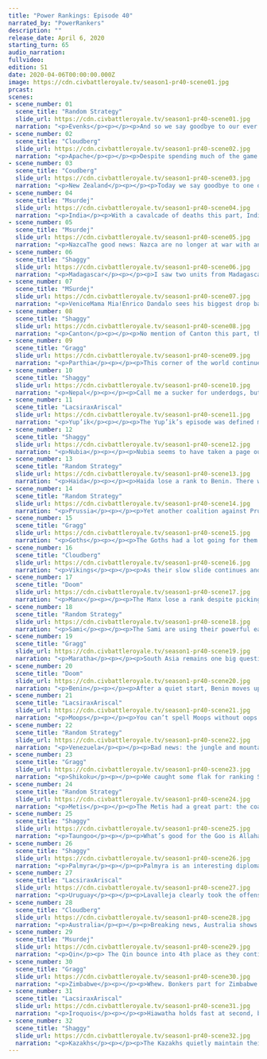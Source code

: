 ```yaml
---
title: "Power Rankings: Episode 40"
narrated_by: "PowerRankers"
description: ""
release_date: April 6, 2020
starting_turn: 65
audio_narration:
fullvideo:
edition: S1
date: 2020-04-06T00:00:00.000Z
image: https://cdn.civbattleroyale.tv/season1-pr40-scene01.jpg
prcast:
scenes:
- scene_number: 01
  scene_title: "Random Strategy"
  slide_url: https://cdn.civbattleroyale.tv/season1-pr40-scene01.jpg
  narration: "<p>Evenks</p><p></p><p>And so we say goodbye to our ever irrelevant northern reindeer enthusiasts. The Evenks were notable in that they did manage to settle a large number of cities, which is usually the sign of a good competent civ that will do well. However, the Evenks were not that civ. They ended up being little more than a fatter version of the Nenets. The problems started when they founded a religion with penalties to science. It is hard enough to get big productive cities that will generate lots of science when you're living in the tundra (even with the food bug). And being spread out wide increased the science penalty from having too many cities. To then go on to make an anti-science religion is pure folly! And so the Evenks quickly fell behind every other major civ in tech. When they warred Kazakhstan, their tech situation was so dire that their army consisted of mostly reindeer archers, their ANCIENT-era UU, who were promptly slaughtered. Despite losing many cities to Kazakhstan over the years, they had so many to start with that their empire remained OK. Most people were waiting for the Khamugs to finally crush them but it turned out that Shikoku would be the one to do it, as they captured the entire Eastern half of Evenk lands. Finally, they spawned in Endgame with some of the worst starting bonuses and everyone was expecting them to get demolished immediately. This was kind of accurate, though they nevertheless managed to outlive the Khamugs, more due to luck than any skill of their part. Their biggest legacy on the cylinder is probably Shikoku's endgame capital, which was originally an Evenk city.</p><p></p><p></p>"
- scene_number: 02
  scene_title: "Cloudberg"
  slide_url: https://cdn.civbattleroyale.tv/season1-pr40-scene02.jpg
  narration: "<p>Apache</p><p></p><p>Despite spending much of the game there, the Apache just barely missed out on finishing in the top half, a disappointing end for a civ that was expected to be competitive in North America. That’s not to say that they were a failure, though—for a while, they were actually competitive, and were able to stack up well against the Metis and the Iroquois, earning them a spot in North America’s “big three.” But for some reason, they faltered, and as the Iroquois grew, the Apache retreated, losing front line cities until they were confined to only a little over half of their original territory. Geronimo continued to suffer harsh blows right up until the end, hemorrhaging cities to Venezuela before succumbing to a joint invasion from the Metis and Iroquois in Endgame. Geronimo expanded well, founding numerous cities and dominating the southwest US for millennia, but it just wasn’t enough—in the end, they couldn’t hold on to what they had built.</p>"
- scene_number: 03
  scene_title: "Coudberg"
  slide_url: https://cdn.civbattleroyale.tv/season1-pr40-scene03.jpg
  narration: "<p>New Zealand</p><p></p><p>Today we say goodbye to one of the most entertaining civs in the game, a contender that well and truly punched above its weight. I was always tentatively optimistic about New Zealand thanks to its notoriously strong AI, and I hoped that they would be able to break out of their island start. For a while, they did—New Zealand settled pretty much every Pacific Island that wasn’t taken by Tonga, held several major cities in Australia including the Murri capital, and wiped the floor with Papua. At the height of his power, Seddon laid Australia low, taking multiple cities and threatening to storm even the inland stronghold of Canberra. But it was not to be. By the industrial era, New Zealand was unable to keep up with the exploding production levels of mainland civs, and they lost large swathes of land to Taungoo and later Australia. Exiled to South America in Endgame, New Zealand unfortunately stood little chance. But at least they made a strong impression before they had to go.</p>"
- scene_number: 04
  scene_title: "Msurdej"
  slide_url: https://cdn.civbattleroyale.tv/season1-pr40-scene04.jpg
  narration: "<p>India</p><p>With a cavalcade of deaths this part, India is now the bottom civ on the cylinder. Sure they manage to go up a rank, but that’s mostly due to the deaths of other people. Allahabad was lost for good this part to the Taungoo, and while Indira does have another settler out, it's likely either it or the city it founds will be captured by Parthia. With that in mind though, India will still probably survive a little bit longer, as their assorted enemies are either incompetent or sleeping on the job.</p>"
- scene_number: 05
  scene_title: "Msurdej"
  slide_url: https://cdn.civbattleroyale.tv/season1-pr40-scene05.jpg
  narration: "<p>NazcaThe good news: Nazca are no longer at war with anybody.The bad news: They gave up one of their cities, their only other city is on the wrong side of Uruguay, their stats are pitiful, and even if they manage to make another city on the burning ruins of their old city, it’ll still be a jungle city that will be easily captured by someone.</p>"
- scene_number: 06
  scene_title: "Shaggy"
  slide_url: https://cdn.civbattleroyale.tv/season1-pr40-scene06.jpg
  narration: "<p>Madagascar</p><p></p><p>I saw two units from Madagascar this episode. That’s literally all I have to say about them.</p><p></p>"
- scene_number: 07
  scene_title: "MSurdej"
  slide_url: https://cdn.civbattleroyale.tv/season1-pr40-scene07.jpg
  narration: "<p>VeniceMama Mia!Enrico Dandalo sees his biggest drop back down to the late 20s. Losing Murano to Prussia, followed by a loss of Lido to Palmyra, leaves Venice in a precarious position. On the plus side, Venice has gotten onto Africa. But as Muscovy can tell you, a long chain of cities is not a good strategy.</p>"
- scene_number: 08
  scene_title: "Shaggy"
  slide_url: https://cdn.civbattleroyale.tv/season1-pr40-scene08.jpg
  narration: "<p>Canton</p><p></p><p>No mention of Canton this part, though we do get a glimpse at what they’ve got going on in a shot about the Qin. And it’s not the best. They’ve got more catapults than they know what to do with and are just sticking them on the frontlines. If Qin wanted to build any effective melee corps, Canton could get picked apart pretty quickly. They rise one rank as it seems that they have some time to get their defenses up and maybe start becoming a competitor for some islands in the Pacific (but that might just be a pipe dream of mine).</p><p></p>"
- scene_number: 09
  scene_title: "Gragg"
  slide_url: https://cdn.civbattleroyale.tv/season1-pr40-scene09.jpg
  narration: "<p>Parthia</p><p></p><p>This corner of the world continues to get more crowded. Parthia has a large military for it’s rank but all that means is that once it’s gone, it ain’t gettin’ rebuilt. They’ve done a great job surviving this far though. Oman, Golden Horde, Seljuks, Turks, have all fallen in this unfriendly part of the world. Maybe Parthia can surprise us and last into the top 20.</p>"
- scene_number: 10
  scene_title: "Shaggy"
  slide_url: https://cdn.civbattleroyale.tv/season1-pr40-scene10.jpg
  narration: "<p>Nepal</p><p></p><p>Call me a sucker for underdogs, but Nepal is one of my favorite civs right now. Granted, I love most of Asia at the moment, but Nepal is a special kind of underdog here. NOT ONLY are they relegated to start in the Himalayas. NOT ONLY did they get LITERALLY 0 BONUSES in the Endgame reset. NOT ONLY are they surrounded by not one, not two, but THREE of the top 10 civs on the most competitive continent in the game. NOT ONLY do they have the absolute WORST science on the cylinder. BUT THEY’RE HOLDING THE FUCK ON! You go Nepal, make me proud like Haiti, Minoa, Kuikuro, Oman, Poverty Point, and Xia never could!</p><p></p>"
- scene_number: 11
  scene_title: "LacsiraxAriscal"
  slide_url: https://cdn.civbattleroyale.tv/season1-pr40-scene11.jpg
  narration: "<p>Yup’ik</p><p></p><p>The Yup’ik’s episode was defined more by events that didn’t happen than things that did, and that’s a positive for a civ only barely outstripping Nepal. The Haida invasion petered out unexpectedly, while both Shikoku and the Metis turned their attentions south. Still, if the Yup’ik want to take advantage of being left in peace, they have to… ya know… do something. Settle, improve those dismal stats… anything...</p>"
- scene_number: 12
  scene_title: "Shaggy"
  slide_url: https://cdn.civbattleroyale.tv/season1-pr40-scene12.jpg
  narration: "<p>Nubia</p><p></p><p>Nubia seems to have taken a page out of Benin’s book and are turtling pretty well against their more powerful neighbors. Meroe has been a surprising stronghold against Palmyra while Zimbabwe has been throwing its units against the Nubian core with mixed results. They have a good army composition with the apparent flexibility to attack or defend. There are some good options to expand if they can get some breathing room and I’m not counting them out yet.</p><p></p>"
- scene_number: 13
  scene_title: "Random Strategy"
  slide_url: https://cdn.civbattleroyale.tv/season1-pr40-scene13.jpg
  narration: "<p>Haida</p><p></p><p>Haida lose a rank to Benin. There were some good points this episode but also some bad ones. They managed to get another city down and also managed to get a settler to Japan. Those bode well for an eventual North Pacific Power. The bad thing that happened was that their war on the Yup'ik went nowhere. Oh, and they're now at war with the Metis and it's not looking good for them so far. On the plus side, they are allied with the Iroquois so theoretically that could draw Metis troops away from Haida, though in practice this doesn't seem to be happening. The thing about being a Pacific power is that you eventually have to own some land that isn't coastal and it doesn't look like Haida will be able to manage that.</p>"
- scene_number: 14
  scene_title: "Random Strategy"
  slide_url: https://cdn.civbattleroyale.tv/season1-pr40-scene14.jpg
  narration: "<p>Prussia</p><p></p><p>Yet another coalition against Prussia, and yet again they come out of it having lost 0 cities, unless you count Burano which wasn't even theirs at the start. Last part, people complained at what a horrible decision giving away Berlin to Palmyra was. Well Berlin turned out to be right in the way of Prussia's main rival, the Goths, who are the only civ in the entire CBRX to have successfully waged war against Prussia. It prevented them from capturing any Prussian cities and now the Goths are stuck on 3 cities while Prussia has 5. So who's laughing now? The main fighting is against the Manx over the Venetian city of Burano which they had teamed up to take. So far Manx have enough troops around it to stalemate but It is harder for them to resupply given that it's so far away from their core compared to Prussia.</p>"
- scene_number: 15
  scene_title: "Gragg"
  slide_url: https://cdn.civbattleroyale.tv/season1-pr40-scene15.jpg
  narration: "<p>Goths</p><p></p><p>The Goths had a lot going for them in Endgame. What went wrong? They’re still sitting on 3 cities with the likes of Yup’ik, Canton, and Parthia. They’re other stats aren’t much better either. You could certainly put partial blame on their overaggressive nature. Perhaps if they spent more time settling and less time picking fights they can’t win they’d be in a better position. But what other way for the Goths to fade out than an overaggressive start. Now all the need is to raze all the potential gains and declare a suicide war against the Kazakhs.</p>"
- scene_number: 16
  scene_title: "Cloudberg"
  slide_url: https://cdn.civbattleroyale.tv/season1-pr40-scene16.jpg
  narration: "<p>Vikings</p><p></p><p>As their slow slide continues and weak civs die off, the Vikings find themselves in the bottom half of the rankings for the first time in 27 episodes. We expected Ragnar to expand westward, settling whatever parts of the British Isles the Manx didn’t get, and even going further to Iceland or Greenland—but that looks unlikely now, as the Iroquois cross the Atlantic to start colonizing the Old World. If Hiawatha gets a strong presence in the North Atlantic, that might be it for Ragnar’s chances.</p>"
- scene_number: 17
  scene_title: "Doom"
  slide_url: https://cdn.civbattleroyale.tv/season1-pr40-scene17.jpg
  narration: "<p>Manx</p><p></p><p>The Manx lose a rank despite picking up Burano. Possibly because Illiam seems to have forgotten that Stettin exists. Possibly because Hiawatha is already settling Europe and the Manx will be the first in line should the Iroquois look to expand their European holdings by war. On the other hand, if Illiam was to risk war before Hiawatha could send reinforcements he could end the threat early and achieve complete control of the isles. Given how passive the Vikings have been so far it's not too far fetched to imagine the Manx as the dominant naval power of Europe</p>"
- scene_number: 18
  scene_title: "Random Strategy"
  slide_url: https://cdn.civbattleroyale.tv/season1-pr40-scene18.jpg
  narration: "<p>Sami</p><p></p><p>The Sami are using their powerful early game snow bonuses to slowly dig themselves out of the hole they started the game in. They have managed to settle Finland which has allowed them to overtake the Manx in stats. There are still a few arctic settlements to be made so they'll probably be able to reach about 10 cities before they come into conflict. The only other civ that might want those arctic spots is the terrifying Kazakhs, who don't enjoy snow quite as much as the Sami and will likely leave them till last. After that, they'll have to conquer. The Kazakhs are looking way too strong and should be avoided. Their options are therefore the Vikings or Prussia, neither of which is that appealing right now. They have actually already declared war on Prussia as part of the coalition though it seems they were way too early for that and they do not have enough troops near Prussia to take advantage. They should instead be focussing on settling to get their empire up and running sooner.</p>"
- scene_number: 19
  scene_title: "Gragg"
  slide_url: https://cdn.civbattleroyale.tv/season1-pr40-scene19.jpg
  narration: "<p>Maratha</p><p></p><p>South Asia remains one big question mark. Palmyra, Maratha, Taungoo, Qin, and even Australia and Zimbabwe could secure dominance in the area. None have a solid advantage over the other yet. The war between Palmyra and Maratha could be a major deciding point though. If they can take Merv and peace out they’ll be in good shape. India and Nepal remain good expansion prospects if Taungoo doesn't take them first. Also, an obligatory reminder that those settlers are not actually settlers, but a bugged icon.</p>"
- scene_number: 20
  scene_title: "Doom"
  slide_url: https://cdn.civbattleroyale.tv/season1-pr40-scene20.jpg
  narration: "<p>Benin</p><p></p><p>After a quiet start, Benin moves up an impressive 7 places as they more than double their city count in a single part. While Zimbabwe is still a threat, Benin are well on track to outpace the Moors and are already far stronger than Venice or Nubia. Zimbabwe is still far ahead in stats but their core is distant and ability to project power dubious for now, at least. Ewuare certainly seems ready to take advantage of the many opportunities provided by endgame.</p>"
- scene_number: 21
  scene_title: "LacsiraxAriscal"
  slide_url: https://cdn.civbattleroyale.tv/season1-pr40-scene21.jpg
  narration: "<p>Moops</p><p></p><p>You can’t spell Moops without oops. A well-publicised bug and one abortive war with Benin later, the poor Moors have only managed to secure the one city in Africa - an alarming fate, considering we expected the majority of West Africa to be under their banner. Still, you can’t count out another Songhai situation, with Moors and Zimbabwe teaming up on an overperforming but statistically deficient Benin to put Moors back on the map of Africa. News is better in Europe, where the Manx war with Prussia has ensured the region is still made up of small, relatively weak powers, still ripe for unifying. That said, their production is even lower than Prussia at the moment - get building workshops, lads.</p>"
- scene_number: 22
  scene_title: "Random Strategy"
  slide_url: https://cdn.civbattleroyale.tv/season1-pr40-scene22.jpg
  narration: "<p>Venezuela</p><p></p><p>Bad news: the jungle and mountains completely prevented Venezuela from making any progress against Nazca. Good news: the Nazca surrendered their city anyway. Bad news: Venezuela are burning it down. Even worse news: Uruguay is continuing to grow in strength and are already done with any southern distractions. Now Uruguay hasn't exploded in stats yet like they did in the main game, and it's still fairly even. Venezuela has more food; population and science which has allowed it to nearly catch up to Uruguay's starting tech bonus. However, Uruguay has taken the city and production advantage. But Uruguay is nearly out of land to settle, while Venezuela still has the Carribean and central America; they could theoretically settle those lands while relying on the impenetrable jungle defence to keep them safe from Uruguay. They can very easily become that big scary civ themselves while Uruguay rots in quarantine. That is, if the Iroquois and Metis don't get there first as they are now both quite far south. Venezuela are certainly in a tricky spot with big scary opponents on both sides but are still definitely in the game. </p>"
- scene_number: 23
  scene_title: "Gragg"
  slide_url: https://cdn.civbattleroyale.tv/season1-pr40-scene23.jpg
  narration: "<p>Shikoku</p><p></p><p>We caught some flak for ranking Shikoku too low last week. As you can tell we’re sticking to it though. Sure they’ve had a lot of success in the Siberian triangle but we expected that. What we didn’t expect is that the Kazakhs would have the amazing start they did. I'm sure many of you will roll your eyes but Shikoku’s stats just aren’t good enough to take on any of their neighbors at the moment. The good news is that they’ve reached the coast. Hopefully they can use it to get their science boost and return to their former dominance. Oh, but Haida is about to settle Japan…</p>"
- scene_number: 24
  scene_title: "Random Strategy"
  slide_url: https://cdn.civbattleroyale.tv/season1-pr40-scene24.jpg
  narration: "<p>Metis</p><p></p><p>The Metis had a great part: the coalition against the Apache went perfectly, as the Metis got not only the capital but also Ka'igwu and the kill. This completes a wall across the entire continent of North America that blocks off the Iroquois from the entire west portion, leaving all that land for the Metis. Oh and also Yup'ik and Haida can also get that land I guess but they're not very relevant. Speaking of which, the Metis noticed that Haida dared to settle an inland city and promptly declared war in order to take it. And so far that war is actually looking pretty good for the Metis. If they can continue to settle/conquer their half of the continent unopposed then they should be in a pretty good spot to face off against the Iroquois with their half of the continent. However, all is not perfect. The Iroquois have in fact noticed how well the Metis are doing and have decided to put a stop to that immediately before it gets out of hand. The Iroquois do have the 4th largest army in the game as well as the third highest production, but their army composition leaves much to be desired. The Metis are not very far behind the Iroquois in terms of raw military and production so should be able to hold the line just fine, as long as they don't get too distracted by shiny Haidan cities. The battle for North America will have to wait another day.</p>"
- scene_number: 25
  scene_title: "Shaggy"
  slide_url: https://cdn.civbattleroyale.tv/season1-pr40-scene25.jpg
  narration: "<p>Taungoo</p><p></p><p>What’s good for the Goo is Allahabad for India. Taungoo drops India into the dumpster and is rewarded with… a drop of 3 ranks? Yeah, Taungoo is falling a little bit behind in the settling game among the top contenders, focusing more on taking their neighbors’ lands. And it might be good for them if they keep receiving gifts like Adelaide from poor Indonesian settlements. To be honest, I think this is a temporary drop as the only civ that seems remotely competitive with Taungoo for Indonesian soil is Australia, and they’re about to get their only foothold in the region gobbled up by the Goo.</p>"
- scene_number: 26
  scene_title: "Shaggy"
  slide_url: https://cdn.civbattleroyale.tv/season1-pr40-scene26.jpg
  narration: "<p>Palmyra</p><p></p><p>Palmyra is an interesting diplomatic case study for the CBRX. They were gifted Berlin as a European exclave for no apparent reason and took Lido from Venice. Hooray, it all looks good and Palmyra is looking like it’s trying to throw its hat into the European ring. Ring? Ring ring! It’s Maratha and Zimbabwe calling! Looks like it’s time to stop throwing horses at Nubia. Palmyra could go in any direction right now. I don’t think Zimbabwe is doing much against Palmyra other than scaring them a bit, so they only really have to worry about their east and west. The uncertainty, and inability to make a dent in Nubia, drops them a few ranks this week.</p>"
- scene_number: 27
  scene_title: "LacsiraxAriscal"
  slide_url: https://cdn.civbattleroyale.tv/season1-pr40-scene27.jpg
  narration: "<p>Uruguay</p><p></p><p>Lavalleja clearly took the offense of a lowest ever rank to heart, as ever since Uruguay slipped to 9th a couple episodes back they’ve been on the warpath, taking out New Zealand and ensuring half a continent is flying the white and blue. Holding them back from their divinely ordained top spot is a newly energized Venezuela, doing their best Uruguay impression by castrating the Nazca, albeit setting fire to the spoils. On top of that, the ever-familiar stat explosion hasn’t manifested itself yet - Uruguay outpace Venezuela by just a single tech and 9 production. They’re still the favourites in the two horse race, but it’ll probably be a while before their influence is felt outside their continent, even as the Iroquois and Zimbabwe spread their tentacles.</p>"
- scene_number: 28
  scene_title: "Cloudberg"
  slide_url: https://cdn.civbattleroyale.tv/season1-pr40-scene28.jpg
  narration: "<p>Australia</p><p></p><p>Breaking news, Australia shows signs of life! Hawke’s extremely bold settlement on the tip of the Malay peninsula shows that he’s not messing about when it comes to expanding toward the rest of the world as quickly as possible. The Great Wall of Australia might have been built to keep the wildlife in, but it seems to be ineffective, and Taungoo might soon find itself overrun with Emus. Or... maybe Australia is overreaching and they won’t be able to defend their colony. Only time will tell.</p>"
- scene_number: 29
  scene_title: "Msurdej"
  slide_url: https://cdn.civbattleroyale.tv/season1-pr40-scene29.jpg
  narration: "<p>Qin</p><p> The Qin bounce into 4th place as they continue to solidify their empire. Nearly tripling their city count, their stats are large enough that they can rival, if not outright overtake, their neighbors. And overtake it exactly what they’re trying to do to Nepal, storming over the Himalayas... keyword is trying to. In reality, the Qin's UUs are having to move their way through mountain passes, giving Nepal ample time to prepare. Perhaps Ying Zheng should try for prey not nestled in the mountains. Canton perhaps?</p>"
- scene_number: 30
  scene_title: "Gragg"
  slide_url: https://cdn.civbattleroyale.tv/season1-pr40-scene30.jpg
  narration: "<p>Zimbabwe</p><p></p><p>Whew. Bonkers part for Zimbabwe. Sure it was a slow start against Nubia but that will hardly matter. They’ve built up a solid core in South Africa again, this time with no Madagascan inclusion. For some reason they also threw down a city in the Arabian Peninsula. Just to flex I guess? Anyway, the South African giant is putting away any doubts about their strength from the end of pre-endgame. Then again, Benin also had a good part. Is it too late to stop Zimbabwe though?</p>"
- scene_number: 31
  scene_title: "LacsiraxAriscal"
  slide_url: https://cdn.civbattleroyale.tv/season1-pr40-scene31.jpg
  narration: "<p>Iroquois</p><p></p><p>Hiawatha holds fast at second, but it’s at a time of turbulence. After sweeping through the heart of Dixie at the expense of the Apache, the Iroquois war wagons have turned their attention to their erstwhile Metis allies. While it’s true that the Iroquois outclass them in every relevant statistic, it’s by fine margins - 2 more techs, just 8 more production. A stalemate isn’t a great result, either - Hiawatha took plenty of spoils in the Apache War, but it was Riel who secured the Rio Grande, locking Hiawatha out of settling the fertile West Coast. Not that anything can really stop Hiawatha from settling - look at that bonkers Scottish colony. In any case, it’s a make or break war for Hiawatha. Neuter the Metis now and there’s nothing stopping Hiawatha from dominating a whole continent.</p>"
- scene_number: 32
  scene_title: "Shaggy"
  slide_url: https://cdn.civbattleroyale.tv/season1-pr40-scene32.jpg
  narration: "<p>Kazakhs</p><p></p><p>The Kazakhs quietly maintain their statistical dominance as they size up their neighbors with a focused eye towards Shikoku. I’m really looking forward to the inevitable war in the region just because there are so many potentials. The Kazakh empire really is starting to fully stretch across north Asia and I’m sure many civs on their western front would jump at the opportunity to knock the number 1 down a peg while they square away one of their primary rivals. And the best part is that I think the Kazakhs could actually pull off both fronts. If it happens it’ll be fantastic. Get hype.</p>"
---
```

